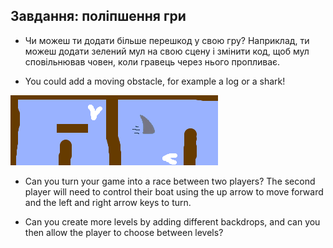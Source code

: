 ## Завдання: поліпшення гри

- Чи можеш ти додати більше перешкод у свою гру? Наприклад, ти можеш додати зелений мул на свою сцену і змінити код, щоб мул сповільнював човен, коли гравець через нього пропливає.

- You could add a moving obstacle, for example a log or a shark!

![screenshot](images/boat-obstacles.png)

- Can you turn your game into a race between two players? The second player will need to control their boat using the up arrow to move forward and the left and right arrow keys to turn.

- Can you create more levels by adding different backdrops, and can you then allow the player to choose between levels?